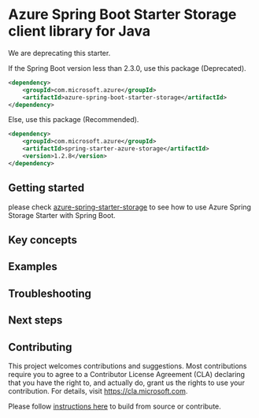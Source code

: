 # Azure Spring Boot Starter Storage client library for Java

We are deprecating this starter.

If the Spring Boot version less than 2.3.0, use this package (Deprecated).
```xml
<dependency>
    <groupId>com.microsoft.azure</groupId>
    <artifactId>azure-spring-boot-starter-storage</artifactId>
</dependency>
```
Else, use this package (Recommended).

```xml
<dependency>
    <groupId>com.microsoft.azure</groupId>
    <artifactId>spring-starter-azure-storage</artifactId>
    <version>1.2.8</version>
</dependency>
```
[//]: # ({x-version-update-end})

## Getting started
please check [azure-spring-starter-storage][azure-spring-starter-storage] to see how to use Azure Spring Storage Starter with Spring Boot.

## Key concepts
## Examples
## Troubleshooting
## Next steps
## Contributing
This project welcomes contributions and suggestions.  Most contributions require you to agree to a Contributor License Agreement (CLA) declaring that you have the right to, and actually do, grant us the rights to use your contribution. For details, visit https://cla.microsoft.com.

Please follow [instructions here][contributing_md] to build from source or contribute.


<!-- Link -->
[azure-spring-starter-storage]: https://github.com/Azure/azure-sdk-for-java/blob/master/sdk/spring/azure-spring-starter-storage/README.md
[contributing_md]: https://github.com/Azure/azure-sdk-for-java/tree/master/sdk/spring/CONTRIBUTING.md
